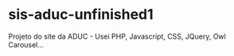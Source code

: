 # sis-aduc-unfinished1
Projeto do site da ADUC - Usei PHP, Javascript, CSS, JQuery, Owl Carousel...
